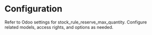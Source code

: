 # Configuration

Refer to Odoo settings for stock_rule_reserve_max_quantity. Configure related models, access rights, and options as needed.
